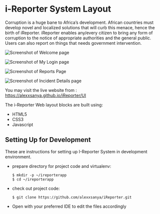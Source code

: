 # i-Reporter System Layout

Corruption is a huge bane to Africa’s development. African countries must develop novel and localized solutions that will curb this menace, hence the birth of iReporter. iReporter enables any/every citizen to bring any form of corruption to the notice of appropriate authorities and the general public. Users can also report on things that needs government intervention.

![Screenshot of Welcome page](/layout/welcome.PNG?raw=true "Welcome Page")

![Screenshot of My Login page](/layout/login.PNG?raw=true "Login Page")

![Screenshot of Reports Page](/layout/report.PNG?raw=true "Reports Page")

![Screenshot of Incident Details page](/stuff/screenshots/incident.png?raw=true "Incidents Page")



You may visit the live website from : https://alexxsanya.github.io/iReporter/UI

The i-Reporter Web layout blocks are built using:

- HTML5
- CSS3
- Javascript

## Setting Up for Development

These are instructions for setting up I-Reporter System in development environment.

- prepare directory for project code and virtualenv:

  ```
  $ mkdir -p ~/ireporterapp
  $ cd ~/ireporterapp
  ```

- check out project code:

  ```
  $ git clone https://github.com/alexxsanya/iReporter.git
  ```

- Open with your preferred IDE to edit the files accordingly